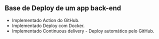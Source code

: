 ## Base de Deploy de um app back-end
- Implementado Action do GitHub.
- Implementado Deploy com Docker.
- Implementado Continuous delivery - Deploy automático pelo GitHub.
